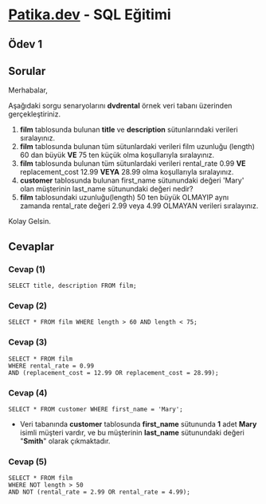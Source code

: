 # [Patika.dev](https://www.patika.dev/tr) - SQL Eğitimi

## Ödev 1

## Sorular

Merhabalar,

Aşağıdaki sorgu senaryolarını **dvdrental** örnek veri tabanı üzerinden gerçekleştiriniz.

1. **film** tablosunda bulunan **title** ve **description** sütunlarındaki verileri sıralayınız.
2. **film** tablosunda bulunan tüm sütunlardaki verileri film uzunluğu (length) 60 dan büyük **VE** 75 ten küçük olma koşullarıyla sıralayınız.
3. **film** tablosunda bulunan tüm sütunlardaki verileri rental_rate 0.99 **VE** replacement_cost 12.99 **VEYA** 28.99 olma koşullarıyla sıralayınız.
4. **customer** tablosunda bulunan first_name sütunundaki değeri 'Mary' olan müşterinin last_name sütunundaki değeri nedir?
5. **film** tablosundaki uzunluğu(length) 50 ten büyük OLMAYIP aynı zamanda rental_rate değeri 2.99 veya 4.99 OLMAYAN verileri sıralayınız.

Kolay Gelsin.

## Cevaplar

### Cevap (1)

```
SELECT title, description FROM film;
```

### Cevap (2)
```
SELECT * FROM film WHERE length > 60 AND length < 75;
```

### Cevap (3)
```
SELECT * FROM film 
WHERE rental_rate = 0.99 
AND (replacement_cost = 12.99 OR replacement_cost = 28.99);
```

### Cevap (4)
```
SELECT * FROM customer WHERE first_name = 'Mary';
```
- Veri tabanında **customer** tablosunda **first_name** sütununda **1** adet **Mary** isimli müşteri vardır, ve bu müşterinin **last_name** sütunundaki değeri "**Smith**" olarak çıkmaktadır.


### Cevap (5)
```
SELECT * FROM film
WHERE NOT length > 50 
AND NOT (rental_rate = 2.99 OR rental_rate = 4.99);
```
